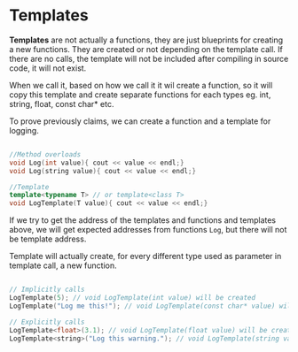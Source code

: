 # Templates

**Templates** are not actually a functions, they are just blueprints for creating a new functions. They are created or not depending on the template call. If there are no calls, the template will not be included after compiling in source code, it will not exist.

When we call it, based on how we call it it wil create a function, so it will copy this template and create separate functions for each types eg. int, string, float, const char* etc.

To prove previously claims, we can create a function and a template for logging.


```c++

//Method overloads
void Log(int value){ cout << value << endl;}
void Log(string value){ cout << value << endl;}

//Template
template<typename T> // or template<class T>
void LogTemplate(T value){ cout << value << endl;}

```

If we try to get the address of the templates and functions and templates above, we will get expected addresses from functions `Log`, but there will not be template address.

Template will actually create, for every different type used as parameter in template call, a new function.
```c++

// Implicitly calls
LogTemplate(5); // void LogTemplate(int value) will be created
LogTemplate("Log me this!"); // void LogTemplate(const char* value) will be created

// Explicitly calls
LogTemplate<float>(3.1); // void LogTemplate(float value) will be created
LogTemplate<string>("Log this warning."); // void LogTemplate(string value) will be created
```

